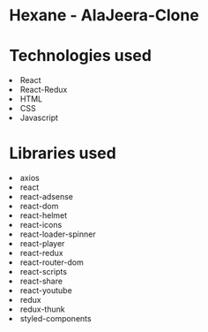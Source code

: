 # Hexane - AlaJeera-Clone

# Technologies used
<li>React
<li> React-Redux
<li> HTML
<li> CSS
<li> Javascript


# Libraries used
<li> axios
<li> react
<li> react-adsense
<li> react-dom
<li> react-helmet
<li> react-icons
<li> react-loader-spinner
<li> react-player
<li> react-redux
<li> react-router-dom
<li> react-scripts
<li> react-share
<li> react-youtube
<li> redux
<li> redux-thunk
<li> styled-components
